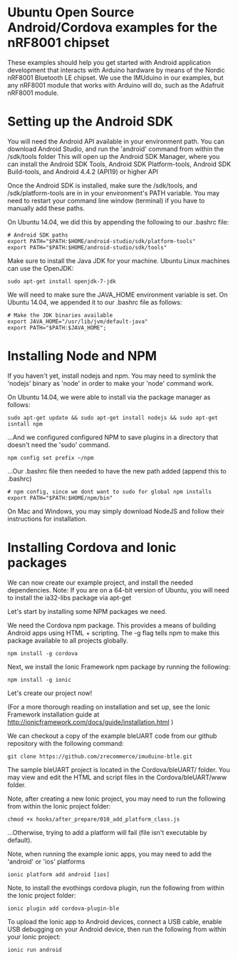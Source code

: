 Ubuntu Open Source Android/Cordova examples for the nRF8001 chipset
===================================================================

These examples should help you get started with Android application development that interacts with Arduino hardware by means of the Nordic nRF8001 Bluetooth LE chipset.
We use the IMUduino in our examples, but any nRF8001 module that works with Arduino will do, such as the Adafruit nRF8001 module.

# Setting up the Android SDK #

You will need the Android API available in your environment path.
You can download Android Studio, and run the 'android' command from within the /sdk/tools folder
This will open up the Android SDK Manager, where you can install the Android SDK Tools, Android SDK Platform-tools, Android SDK Build-tools, and Android 4.4.2 (API19) or higher API

Once the Android SDK is installed, make sure the /sdk/tools, and /sdk/platform-tools are in in your environment's PATH variable.
You may need to restart your command line window (terminal) if you have to manually add these paths.

On Ubuntu 14.04, we did this by appending the following to our .bashrc file:

```
# Android SDK paths
export PATH="$PATH:$HOME/android-studio/sdk/platform-tools"
export PATH="$PATH:$HOME/android-studio/sdk/tools"
```

Make sure to install the Java JDK for your machine.
Ubuntu Linux machines can use the OpenJDK:

```
sudo apt-get install openjdk-7-jdk
```

We will need to make sure the JAVA_HOME environment variable is set. 
On Ubuntu 14.04, we appended it to our .bashrc file as follows:

```
# Make the JDK binaries available
export JAVA_HOME="/usr/lib/jvm/default-java"
export PATH="$PATH:$JAVA_HOME";
```

# Installing Node and NPM #
If you haven't yet, install nodejs and npm. 
You may need to symlink the 'nodejs' binary as 'node' in order to make your 'node' command work.

On Ubuntu 14.04, we were able to install via the package manager as follows:

```
sudo apt-get update && sudo apt-get install nodejs && sudo apt-get isntall npm
```

...And we configured configured NPM to save plugins in a directory that doesn't need the 'sudo' command.

```
npm config set prefix ~/npm
```

...Our .bashrc file then needed to have the new path added (append this to .bashrc)

```
# npm config, since we dont want to sudo for global npm installs
export PATH="$PATH:$HOME/npm/bin"
```

On Mac and Windows, you may simply download NodeJS and follow their instructions for installation.

# Installing Cordova and Ionic packages #
We can now create our example project, and install the needed dependencies. 
Note: If you are on a 64-bit version of Ubuntu, you will need to install the ia32-libs package via apt-get

Let's start by installing some NPM packages we need.

We need the Cordova npm package. This provides a means of building Android apps using HTML + scripting.
The -g flag tells npm to make this package available to all projects globally.

```
npm install -g cordova
```

Next, we install the Ionic Framework npm package by running the following:

```
npm install -g ionic
```

Let's create our project now!

(For a more thorough reading on installation and set up, see the Ionic Framework installation guide at http://ionicframework.com/docs/guide/installation.html )


We can checkout a copy of the example bleUART code from our github repository with the following command:

```
git clone https://github.com/zrecommerce/imuduino-btle.git
```

The sample bleUART project is located in the Cordova/bleUART/ folder. You may view and edit the HTML and script files in the Cordova/bleUART/www folder.


Note, after creating a new Ionic project, you may need to run the following from within the Ionic project folder:

```
chmod +x hooks/after_prepare/010_add_platform_class.js
```
...Otherwise, trying to add a platform will fail (file isn't executable by default).

Note, when running the example ionic apps, you may need to add the 'android' or 'ios' platforms
```
ionic platform add android [ios]
```

Note, to install the evothings cordova plugin, run the following from within the Ionic project folder:

```
ionic plugin add cordova-plugin-ble
```

To upload the Ionic app to Android devices, connect a USB cable, enable USB debugging on your Android device, then run the following from within your Ionic project:

```
ionic run android
```